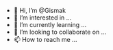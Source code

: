 - 👋 Hi, I’m @Gismak
- 👀 I’m interested in ...
- 🌱 I’m currently learning ...
- 💞️ I’m looking to collaborate on ...
- 📫 How to reach me ...

<!---
Gismak/Gismak is a ✨ special ✨ repository because its `README.md` (this file) appears on your GitHub profile.
You can click the Preview link to take a look at your changes.
--->
